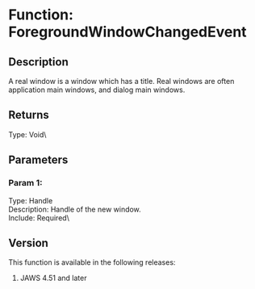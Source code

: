 # Function: ForegroundWindowChangedEvent

## Description

A real window is a window which has a title. Real windows are often
application main windows, and dialog main windows.

## Returns

Type: Void\

## Parameters

### Param 1:

Type: Handle\
Description: Handle of the new window.\
Include: Required\

## Version

This function is available in the following releases:

1.  JAWS 4.51 and later
